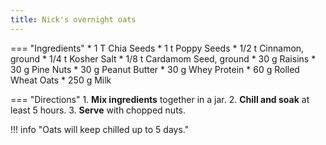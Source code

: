 ```yaml
---
title: Nick's overnight oats
---
```

=== "Ingredients"
    * 1 T Chia Seeds
    * 1 t Poppy Seeds
    * 1/2 t Cinnamon, ground
    * 1/4 t Kosher Salt
    * 1/8 t Cardamom Seed, ground
    * 30 g Raisins
    * 30 g Pine Nuts
    * 30 g Peanut Butter
    * 30 g Whey Protein
    * 60 g Rolled Wheat Oats
    * 250 g Milk

=== "Directions"
    1. **Mix ingredients** together in a jar.
    2. **Chill and soak** at least 5 hours.
    3. **Serve** with chopped nuts.

!!! info "Oats will keep chilled up to 5 days."

[^ko]:
    Ko, Genevieve. ["Overnight Oats."](https://cooking.nytimes.com/recipes/1019516-overnight-oats) _New York Times: Cooking._ 29 September 2023.
[^yossy]:
    Arefi, Yossy. ["Bircher Muesli."](https://cooking.nytimes.com/recipes/1021262-bircher-muesli) _New York Times: Cooking._ 3 September 2020.
